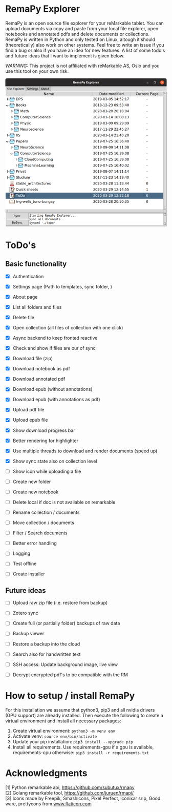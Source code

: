 # RemaPy Explorer

RemaPy is an open source file explorer for your reMarkable tablet. You can upload documents via copy and paste from your local file explorer, open notebooks and annotated pdfs and delete documents or collections. RemaPy is written in Python and only tested on Linux,
altough it should (theoretically) also work on other systems. Feel free to 
write an issue if you find a bug or also if you have an idea for new features. 
A list of some todo's and future ideas that I want to implement is given below.

*WARNING:* This project is not affiliated with reMarkable AS, Oslo and you use this tool on your own risk.

![Explorer](doc/explorer.png)

# ToDo's
## Basic functionality
 - [x] Authentication
 - [x] Settings page (Path to templates, sync folder, )
 - [x] About page
 - [x] List all folders and files
 - [x] Delete file
 - [x] Open collection (all files of collection with one click)
 - [x] Async backend to keep fronted reactive
 - [x] Check and show if files are our of sync
 - [x] Download file (zip)
 - [x] Download notebook as pdf
 - [x] Download annotated pdf
 - [x] Download epub (without annotations)
 - [x] Download epub (with annotations as pdf)
 - [x] Upload pdf file
 - [x] Upload epub file
 - [x] Show download progress bar
 - [x] Better rendering for highlighter
 - [x] Use multiple threads to download and render documents (speed up)
 - [x] Show sync state also on collection level
 - [ ] Show icon while uploading a file
 - [ ] Create new folder
 - [ ] Create new notebook
 - [ ] Delete local if doc is not available on remarkable 
 - [ ] Rename collection / documents
 - [ ] Move collection / documents
 - [ ] Filter / Search documents
 - [ ] Better error handling
 - [ ] Logging
 - [ ] Test offline
 - [ ] Create installer


## Future ideas
 - [ ] Upload raw zip file (i.e. restore from backup)
 - [ ] Zotero sync
 - [ ] Create full (or partially folder) backups of raw data
 - [ ] Backup viewer
 - [ ] Restore a backup into the cloud 
 - [ ] Search also for handwritten text
 - [ ] SSH access: Update background image, live view
 - [ ] Decrypt encrypted pdf's to be compatible with the RM


# How to setup / install RemaPy
For this installation we assume that python3, pip3 and all nvidia drivers
(GPU support) are already installed. Then execute the following
to create a virtual environment and install all necessary packages:

1. Create virtual environment: ```python3 -m venv env```
2. Activate venv: ```source env/bin/activate```
3. Update your pip installation: ```pip3 install --upgrade pip```
4. Install all requirements. Use requirements-gpu if a gpu is available, requirements-cpu otherwise: ```pip3 install -r requirements.txt```


# Acknowledgments
[1] Python remarkable api, https://github.com/subutux/rmapy <br />
[2] Golang remarkable tool, https://github.com/juruen/rmapi/ <br />
[3] Icons made by Freepik, Smashicons, Pixel Perfect, iconixar  srip, Good ware, prettycons from www.flaticon.com <br />